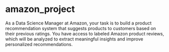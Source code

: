 # amazon_project
As a Data Science Manager at Amazon, your task is to build a product recommendation system that suggests products to customers based on their previous ratings. You have access to labeled Amazon product reviews, which will be analyzed to extract meaningful insights and improve personalized recommendations.
